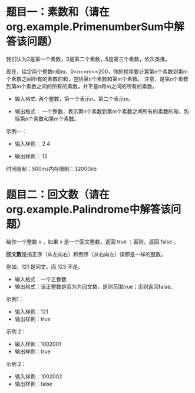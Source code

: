 # 题目一：素数和（请在org.example.PrimenumberSum中解答该问题）
我们认为2是第一个素数，3是第二个素数，5是第三个素数，依次类推。

现在，给定两个整数n和m，0<n<=m<=200，你的程序要计算第n个素数到第m个素数之间所有的素数的和，包括第n个素数和第m个素数。
注意，是第n个素数到第m个素数之间的所有的素数，并不是n和m之间的所有的素数。

- 输入格式:
两个整数，第一个表示n，第二个表示m。

- 输出格式：
一个整数，表示第n个素数到第m个素数之间所有的素数的和，包括第n个素数和第m个素数。


示例一：
- 输入样例：
2 4

- 输出样例：
15

时间限制：500ms内存限制：32000kb

# 题目二：回文数（请在org.example.Palindrome中解答该问题）

给你一个整数 x ，如果 x 是一个回文整数，返回 true ；否则，返回 false 。

**回文数**是指正序（从左向右）和倒序（从右向左）读都是一样的整数。

例如，121 是回文，而 123 不是。

- 输入格式：一个正整数
- 输出格式：该正整数是否为为回文数，是则范围true；否则返回false。

示例1：
- 输入样例：121
- 输出样例：true


示例 2：
- 输入样例：1002001
- 输出样例：true

示例 2：
- 输入样例：1002002
- 输出样例：false
